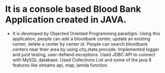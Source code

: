# It is a console based Blood Bank Application created in JAVA.
 * It is developed by Objected Oriented Programming paradigm.
Using this application, people can add a bloodbank center, update an existing center, delete a center by center id.
People can search bloodbank centers near their area by using city,state,pincode.
Implemented logger and junit testing, user-defiend exceptions.
Used JDBC API to connect with MySQL database.
Used Collections List and some of the java 8 features like streams api, map, lamda function.
